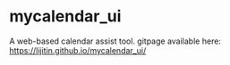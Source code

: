 # mycalendar_ui
A web-based calendar assist tool.
gitpage available here: https://lijitin.github.io/mycalendar_ui/
